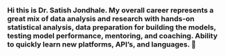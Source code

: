 ### Hi this is Dr. Satish Jondhale. My overall career represents a great mix of data analysis and research with hands-on statistical analysis, data preparation for building the models, testing model performance, mentoring, and coaching. Ability to quickly learn new platforms, API’s, and languages. 👋

<!--
- I’m currently working on Speech Analytics, and I’m actively involved learning "Audio Source Sepation" Project.
-    His publications, h-index and quality of research can be found at:
        https://scholar.google.co.in/citations?user=HrzU9D4AAAAJ&hl=en
        https://publons.com/researcher/3027857/jondhale/                                       
- My teaching skills can be found at https://www.youtube.com/channel/UCs0oqgXVwp7LsqQgYKfEuVA/featured
- I have been a reviewer for peer reviewed journals such as IEEE Transactions on Industrial Informatics, IEEE Sensors, Signal Processing (Elsevier), IEEE Access, IEEE Signal Processing Letters, and Ad Hoc, Sensor Wireless Networks and so on.
-->
